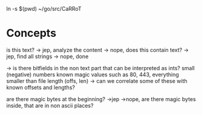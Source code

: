 <!---
Copyright 2017-2019 Siemens AG

Permission is hereby granted, free of charge, to any person obtaining a copy of this software and associated documentation files (the "Software"), to deal in the Software without restriction, including without limitation the rights to use, copy, modify, merge, publish, distribute, sublicense, and/or sell copies of the Software, and to permit persons to whom the Software is furnished to do so, subject to the following conditions:

The above copyright notice and this permission notice shall be included in all copies or substantial portions of the Software.

THE SOFTWARE IS PROVIDED "AS IS", WITHOUT WARRANTY OF ANY KIND, EXPRESS OR IMPLIED, INCLUDING BUT NOT LIMITED TO THE WARRANTIES OF MERCHANTABILITY, FITNESS FOR A PARTICULAR PURPOSE AND NONINFRINGEMENT. IN NO EVENT SHALL THE AUTHORS OR COPYRIGHT HOLDERS BE LIABLE FOR ANY CLAIM, DAMAGES OR OTHER LIABILITY, WHETHER IN AN ACTION OF CONTRACT, TORT OR OTHERWISE, ARISING FROM, OUT OF OR IN CONNECTION WITH THE SOFTWARE OR THE USE OR OTHER DEALINGS IN THE SOFTWARE.

Author(s): Thomas Riedmaier, Roman Bendt
-->

ln -s $(pwd) ~/go/src/CaRRoT

# Concepts

is this text?
	-> jep, analyze the content
	-> nope, does this contain text?
		-> jep, find all strings
		-> nope, done

-> is there bitfields in the non text part that can be interpreted as ints?
small (negative) numbers 
known magic values such as 80, 443, 
everything smaller than file length (offs, len)
	-> can we correlate some of these with known offsets and lengths?

are there magic bytes at the beginning?
	->jep
	->nope, are there magic bytes inside, that are in non ascii places?

